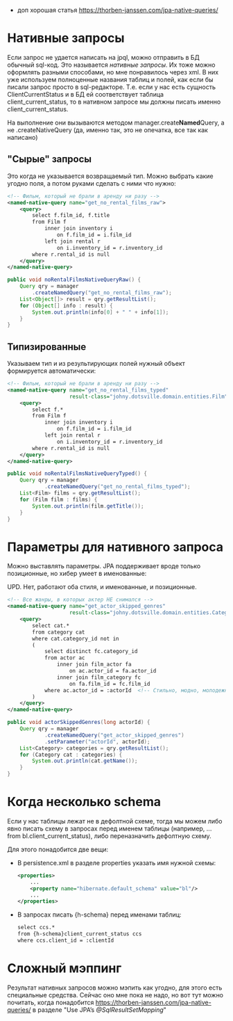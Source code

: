 + доп хорошая статья https://thorben-janssen.com/jpa-native-queries/

# Нативные запросы

Если запрос не удается написать на jpql, можно отправить в БД обычный sql-код. Это называется *нативные запросы*. Их тоже можно оформлять разными способами, но мне понравилось через xml. В них уже используем полноценные названия таблиц и полей, как если бы писали запрос просто в sql-редакторе. Т.е. если у нас есть сущность ClientCurrentStatus и в БД ей соответствует таблица client_current_status, то в нативном запросе мы должны писать именно client_current_status.

На выполнение они вызываются методом manager.create**Named**Query, а не .createNativeQuery (да, именно так, это не опечатка, все так как написано)

## "Сырые" запросы

Это когда не указывается возвращаемый тип. Можно выбрать какие угодно поля, а потом руками сделать с ними что нужно:

```xml
<!-- Фильм, который не брали в аренду ни разу -->
<named-native-query name="get_no_rental_films_raw">
    <query>
        select f.film_id, f.title
        from Film f
            inner join inventory i
                on f.film_id = i.film_id
            left join rental r
                on i.inventory_id = r.inventory_id
        where r.rental_id is null
    </query>
</named-native-query>
```

```java
public void noRentalFilmsNativeQueryRaw() {
    Query qry = manager
        .createNamedQuery("get_no_rental_films_raw");
    List<Object[]> result = qry.getResultList();
    for (Object[] info : result) {
        System.out.println(info[0] + " " + info[1]);
    }
}
```

## Типизированные

Указываем тип и из результирующих полей  нужный объект формируется автоматически:

```xml
<!-- Фильм, который не брали в аренду ни разу -->
<named-native-query name="get_no_rental_films_typed" 
                    result-class="johny.dotsville.domain.entities.Film">  <!-- Указываем тип результата (пакет обязателен) -->
    <query>
        select f.*
        from Film f
            inner join inventory i
                on f.film_id = i.film_id
            left join rental r
                on i.inventory_id = r.inventory_id
        where r.rental_id is null
    </query>
</named-native-query>
```

```java
public void noRentalFilmsNativeQueryTyped() {
    Query qry = manager
            .createNamedQuery("get_no_rental_films_typed");
    List<Film> films = qry.getResultList();
    for (Film film : films) {
        System.out.println(film.getTitle());
    }
}
```

# Параметры для нативного запроса

Можно выставлять параметры. JPA поддерживает вроде только позиционные, но хибер умеет в именованные:

UPD. Нет, работают оба стиля, и именованные, и позиционные.

```xml
<!-- Все жанры, в которых актер НЕ снимался -->
<named-native-query name="get_actor_skipped_genres"
                    result-class="johny.dotsville.domain.entities.Category">
    <query>
        select cat.*
        from category cat
        where cat.category_id not in
        (
            select distinct fc.category_id
            from actor ac
                inner join film_actor fa
                    on ac.actor_id = fa.actor_id
                inner join film_category fc
                    on fa.film_id = fc.film_id
            where ac.actor_id = :actorId  <!-- Стильно, модно, молодежно -->
        )
    </query>
</named-native-query>
```

```java
public void actorSkippedGenres(long actorId) {
    Query qry = manager
            .createNamedQuery("get_actor_skipped_genres")
            .setParameter("actorId", actorId);
    List<Category> categories = qry.getResultList();
    for (Category cat : categories) {
        System.out.println(cat.getName());
    }
}
```

# Когда несколько schema

Если у нас таблицы лежат не в дефолтной схеме, тогда мы можем либо явно писать схему в запросах перед именем таблицы (например, ... from bl.client_current_status), либо переназначить дефолтную схему.

Для этого понадобится две вещи:

* В persistence.xml в разделе properties указать имя нужной схемы:

  ```xml
  <properties>
      ...
      <property name="hibernate.default_schema" value="bl"/>
      ...
  </properties>
  ```

* В запросах писать {h-schema} перед именами таблиц:

  ```xml
  select ccs.*
  from {h-schema}client_current_status ccs
  where ccs.client_id = :clientId
  ```

# Сложный мэппинг

Результат нативных запросов можно мэпить как угодно, для этого есть специальные средства. Сейчас оно мне пока не надо, но вот тут можно почитать, когда понадобится https://thorben-janssen.com/jpa-native-queries/ в разделе "Use JPA’s *@SqlResultSetMapping*"